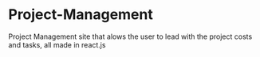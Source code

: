 # Project-Management
Project Management site that alows the user to lead with the project costs and tasks, all made in react.js
